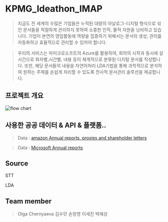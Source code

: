 # KPMG_Ideathon_IMAP
> 지금도 전 세계의 수많은 기업들은 누적된 대량의 아날로그-디지털 형식으로 섞인 문서들을 적절하게 관리하지 못하여 소중한 인적, 물적 자원을 낭비하고 있습니다. 기업이 본연의 영업활동에 역량을 집중하기 위해서는 문서의 생성, 관리를 자동화하고 효율적으로 관리할 수 있어야 합니다.

> 우리의 서비스는 마이크로소프트의 Azure를 활용하여, 회의의 시작과 동시에 실시간으로 화자별,시간별, 내용 등이 체계적으로 분류된 디지털 문서를 작성합니다. 또한, 해당 문서들의 내용을 자연어처리 LDA기법을 통해 과학적으로 분석하여 원하는 주제를 손쉽게 처리할 수 있도록 전사적 문서관리 솔루션을 제공합니다.

## 프로젝트 개요
![flow chart](https://user-images.githubusercontent.com/41162249/75070619-f5e14e80-5536-11ea-97ae-a25b16e3f8ad.JPG)

## 사용한 공공 데이터 & API & 플랫폼..
> Data : [amazon Annual reports, proxies and shareholder letters](https://ir.aboutamazon.com/annual-reports)


> Data : [Microsoft Annual reports](https://www.microsoft.com/en-us/Investor/annual-reports.aspx)
## Source

  STT

  LDA 
 
## Team member
>Olga Chernyaeva  김수민  손창영  이세진  박재성
